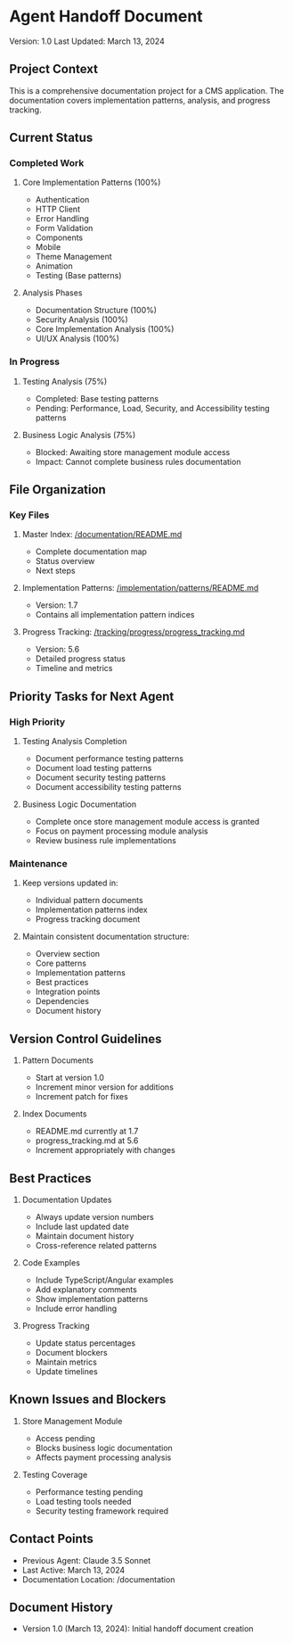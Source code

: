 # Agent Handoff Document
Version: 1.0
Last Updated: March 13, 2024

## Project Context
This is a comprehensive documentation project for a CMS application. The documentation covers implementation patterns, analysis, and progress tracking.

## Current Status

### Completed Work
1. Core Implementation Patterns (100%)
   - Authentication
   - HTTP Client
   - Error Handling
   - Form Validation
   - Components
   - Mobile
   - Theme Management
   - Animation
   - Testing (Base patterns)

2. Analysis Phases
   - Documentation Structure (100%)
   - Security Analysis (100%)
   - Core Implementation Analysis (100%)
   - UI/UX Analysis (100%)

### In Progress
1. Testing Analysis (75%)
   - Completed: Base testing patterns
   - Pending: Performance, Load, Security, and Accessibility testing patterns

2. Business Logic Analysis (75%)
   - Blocked: Awaiting store management module access
   - Impact: Cannot complete business rules documentation

## File Organization

### Key Files
1. Master Index: [/documentation/README.md](./README.md)
   - Complete documentation map
   - Status overview
   - Next steps

2. Implementation Patterns: [/implementation/patterns/README.md](./implementation/patterns/README.md)
   - Version: 1.7
   - Contains all implementation pattern indices

3. Progress Tracking: [/tracking/progress/progress_tracking.md](./tracking/progress/progress_tracking.md)
   - Version: 5.6
   - Detailed progress status
   - Timeline and metrics

## Priority Tasks for Next Agent

### High Priority
1. Testing Analysis Completion
   - Document performance testing patterns
   - Document load testing patterns
   - Document security testing patterns
   - Document accessibility testing patterns

2. Business Logic Documentation
   - Complete once store management module access is granted
   - Focus on payment processing module analysis
   - Review business rule implementations

### Maintenance
1. Keep versions updated in:
   - Individual pattern documents
   - Implementation patterns index
   - Progress tracking document

2. Maintain consistent documentation structure:
   - Overview section
   - Core patterns
   - Implementation patterns
   - Best practices
   - Integration points
   - Dependencies
   - Document history

## Version Control Guidelines
1. Pattern Documents
   - Start at version 1.0
   - Increment minor version for additions
   - Increment patch for fixes

2. Index Documents
   - README.md currently at 1.7
   - progress_tracking.md at 5.6
   - Increment appropriately with changes

## Best Practices
1. Documentation Updates
   - Always update version numbers
   - Include last updated date
   - Maintain document history
   - Cross-reference related patterns

2. Code Examples
   - Include TypeScript/Angular examples
   - Add explanatory comments
   - Show implementation patterns
   - Include error handling

3. Progress Tracking
   - Update status percentages
   - Document blockers
   - Maintain metrics
   - Update timelines

## Known Issues and Blockers
1. Store Management Module
   - Access pending
   - Blocks business logic documentation
   - Affects payment processing analysis

2. Testing Coverage
   - Performance testing pending
   - Load testing tools needed
   - Security testing framework required

## Contact Points
- Previous Agent: Claude 3.5 Sonnet
- Last Active: March 13, 2024
- Documentation Location: /documentation

## Document History
- Version 1.0 (March 13, 2024): Initial handoff document creation 
